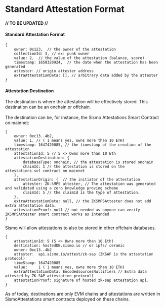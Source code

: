 # Standard Attestation Format

#### // TO BE UPDATED //

#### Standard Attestation Format

```
{
    owner: 0x123,  // the owner of the attestation
    collectionId: 3, // ex: punk owner
    value: 2,  // the value of the attestation (balance, score)
    timestamp: 1650320924,  // the date when the attestation has been generated
    attester: // origin attester address
    extraAttestationData: [], // arbitrary data added by the attester
}
```

#### Attestation Destination

The destination is where the attestation will be effectively stored. This destination can be an onchain or offchain. \
\
The destination can be, for instance, the Sismo Attestations Smart Contract on mainnet:&#x20;

```
{
    owner: 0xc13..4b2,
    value: 1, // ( 1 means yes, owns more than 10 ETH)
    timestamp: 1647420085, // the timestamp of the creation of the attestation
    attestationId: 5 // 5 <> Owns more than 10 Eth
    attestationDestination: { 
        databaseType: onchain, // the attestation is stored onchain
        chainId: 1 // the attestation is stored on the attestations.sol contract on mainnet
    },
    attestationOrigin: {  // the initiator of the attestation
        attester: ZK-SMPS attester, // The attestation was generated and validated using a zero knowledge proving scheme
        claimId: 5 // the claimId is the type of attestation. 
    },
    extraAttestationData: null, // the ZKSMPSAttester does not add extra attestation data.
    attestationProof: null // not needed as anyone can verify ZKSMPSAttester smart contract works as intended
}
```

Sismo will allow attestations to also be stored in other offchain databases.

```
{
    attestationId: 5 (5 <> Owns more than 10 Eth)
    destination: hostedDB.sismo.io // or ipfs/ ceramic
    owner: 0xc13..4b2
    attester:  api.sismo.io/attest/zk-sap (ZKSAP is the attestation protocol)
    timeStamp: 1647420085 
    value:     1 ( 1 means yes, owns more than 10 ETH)
    extraAttestationData: EncodedsourcesNullifiers // Extra data attested by ZK-SAP attestation protocol)
    attestationProof: signature of hosted zk-sap attestation api.
}
```

As of today, destinations are only EVM chains and attestations are written in SismoAttestations smart contracts deployed on these chains.
